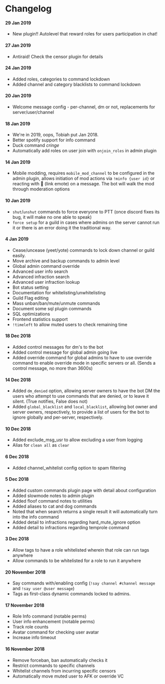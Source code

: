# Changelog

#### 29 Jan 2019

* New plugin!! Autolevel that reward roles for users participation in chat!

#### 27 Jan 2019

* Antiraid! Check the censor plugin for details

#### 24 Jan 2019

* Added roles, categories to command lockdown
* Added channel and category blacklists to command lockdown

#### 20 Jan 2019

* Welcome message config - per-channel, dm or not, replacements for server/user/channel

#### 18 Jan 2019

* We're in 2019, oops, Tobiah put Jan 2018.
* Better spotify support for info command
* Duck command _cringe_
* Automatically add roles on user join with `onjoin_roles` in admin plugin

#### 14 Jan 2019

* Mobile modding, requires `mobile_mod_channel` to be configured in the admin plugin, allows initiation of mod actions via `!minfo {user id}` or reacting with 🔗 \(link emote\) on a message. The bot will walk the mod through moderation options

#### 10 Jan 2019

* `shut`/`unshut` commands to force everyone to PTT \(once discord fixes its bug, it will make no one able to speak\)
* `force setup` for a guild in cases where admins on the server cannot run it or there is an error doing it the traditional way.

#### 4 Jan 2019

* Cease/uncease \(yeet/yote\) commands to lock down channel or guild easily.
* Move archive and backup commands to admin level
* Global admin command override
* Advanced user info search
* Advanced infraction search
* Advanced user infraction lookup
* Bot status setting
* Documentation for whitelisting/unwhitelisting
* Guild Flag editing
* Mass unban/ban/mute/unmute commands
* Document some sql plugin commands
* SQL optimizations
* Frontend statistics support
* `!timeleft` to allow muted users to check remaining time

#### 18 Dec 2018

* Added control messages for dm's to the bot
* Added control message for global admin going live
* Added override command for global admins to have to use override command to enable override mode in specific servers or all. \(Sends a control message, no more than 3600s\)

#### 14 Dec 2018

* Added `dm_denied` option, allowing server owners to have the bot DM the users who attempt to use commands that are denied, or to leave it silent. \(True notifies, False does not\)
* Added `global_blacklist` and `local_blacklist`, allowing bot owner and server owners, respectively, to provide a list of users for the bot to ignore globally and per-server, respectively.

#### 10 Dec 2018

* Added  exclude\_msg\_usr to allow excluding a user from logging
* Alias for `clean all` as `clear`

#### 6 Dec 2018

* Added channel\_whitelist config option to spam filtering

#### 5 Dec 2018

* Added custom commands plugin page with detail about configuration
* Added slowmode notes to admin plugin
* Added floof command notes to utilities
* Added aliases to cat and dog commands
* Noted that when search returns a single result it will automatically turn into the info command
* Added detail to infractions regarding hard\_mute\_ignore option
* Added detail to infractions regarding temprole command

#### 3 Dec 2018

* Allow tags to have a role whitelisted wherein that role can run tags anywhere
* Allow commands to be whitelisted for a role to run it anywhere

#### 20 November 2018

* Say commands with/enabling config \(`!say channel #channel message` and `!say user @user message`\)
* Tags as first-class dynamic commands locked to admins.

#### 17 November 2018

* Role Info command \(notable perms\)
* User info enhancement \(notable perms\)
* Track role counts
* Avatar command for checking user avatar
* Increase info timeout

#### 

#### 16 November 2018

* Remove forceban, ban automatically checks it
* Restrict commands to specific channels
* Whitelist channels from incurring specific censors
* Automatically move muted user to AFK or override VC



